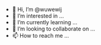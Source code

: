 - 👋 Hi, I’m @wuwewij
- 👀 I’m interested in ...
- 🌱 I’m currently learning ...
- 💞️ I’m looking to collaborate on ...
- 📫 How to reach me ...

<!---
update:2022/4/15
刷刷题
--->
